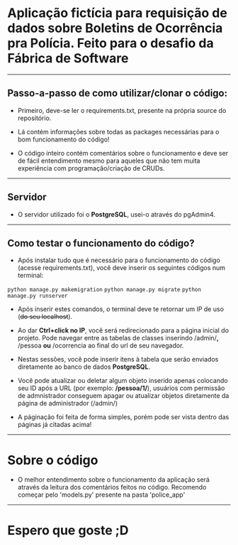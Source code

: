 # Aplicação fictícia para requisição de dados sobre Boletins de Ocorrência pra Polícia. Feito para o **desafio da Fábrica de Software**
***
## Passo-a-passo de como utilizar/clonar o código:
- Primeiro, deve-se ler o requirements.txt, presente na própria source do repositório.

- Lá contém informações sobre todas as packages necessárias para o bom funcionamento do código!

- O código inteiro contém comentários sobre o funcionamento e deve ser de fácil entendimento mesmo para aqueles que não tem muita experiência com programação/criação de CRUDs.

***
## Servidor
- O servidor utilizado foi o **PostgreSQL**, usei-o através do pgAdmin4.

***
## Como testar o funcionamento do código?
- Após instalar tudo que é necessário para o funcionamento do código (acesse requirements.txt), você deve inserir os seguintes códigos num terminal:

```python manage.py makemigration```
```python manage.py migrate```
```python manage.py runserver```

- Após inserir estes comandos, o terminal deve te retornar um IP de uso (~~do seu localhost~~).

- Ao dar **Ctrl+click no IP**, você será redirecionado para a página inicial do projeto. Pode navegar entre as tabelas de classes inserindo /admin/**,** /pessoa **ou** /ocorrencia ao final do url de seu navegador.

- Nestas sessões, você pode inserir itens à tabela que serão enviados diretamente ao banco de dados **PostgreSQL**.

- Você pode atualizar ou deletar algum objeto inserido apenas colocando seu ID após a URL (por exemplo: __/pessoa/1/__), usuários com permissão de admnistrador conseguem apagar ou atualizar objetos diretamente da página de administrador (/admin/)

- A páginação foi feita de forma simples, porém pode ser vista dentro das páginas já citadas acima!

***
# Sobre o código
- O melhor entendimento sobre o funcionamento da aplicação será através da leitura dos comentários feitos no código. Recomendo começar pelo 'models.py' presente na pasta 'police_app'

***

# Espero que goste ;D